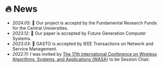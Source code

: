 # 🔥 News
- *2024.05*: 🎉 Our project is acceptd by the Fundamental Research Funds for the Central Universities.
- *2023.12*: 🎉 Our paper is accepted by Future Generation Computer Systems.
- *2023.03*: 🎉 GASTO is accepted by IEEE Transactions on Network and Service Management.
- *2022.11*: I was invited by [The 17th International Conference on Wireless Algorithms, Systems, and Applications (WASA)](http://wasa-conference.org/WASA2023/program.html) to be Session Chair.
